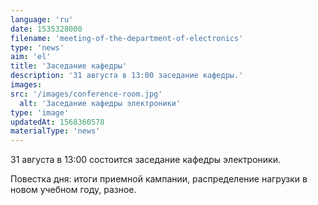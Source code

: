 ```yaml
---
language: 'ru'
date: 1535328000
filename: 'meeting-of-the-department-of-electronics'
type: 'news'
aim: 'el'
title: 'Заседание кафедры'
description: '31 августа в 13:00 заседание кафедры.'
images:
src: '/images/conference-room.jpg'
  alt: 'Заседание кафедры электроники'
type: 'image'
updatedAt: 1568360578
materialType: 'news'
---
```

31 августа в 13:00 состоится заседание кафедры электроники.

Повестка дня: итоги приемной кампании, распределение нагрузки в новом учебном году, разное.
